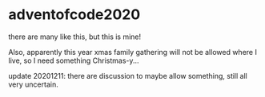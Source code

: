 # adventofcode2020
there are many like this, but this is mine!

Also, apparently this year xmas family gathering will not be allowed where I live,
so I need something Christmas-y...

update 20201211: there are discussion to maybe allow something, still all very uncertain.
